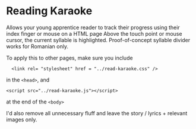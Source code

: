# Reading Karaoke
Allows your young apprentice reader to track their progress using their index finger or mouse on a HTML page
Above the touch point or mouse cursor, the current syllable is highlighted. 
Proof-of-concept syllable divider works for Romanian only.

To apply this to other pages, make sure you include 
```
  <link rel= "stylesheet" href = "../read-karaoke.css" />
```
in the `<head>`, and
```
<script src="../read-karaoke.js"></script>
```
at the end of the `<body>`

I'd also remove all unnecessary fluff and leave the story / lyrics + relevant images only.
